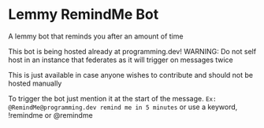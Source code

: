 # Lemmy RemindMe Bot
A lemmy bot that reminds you after an amount of time

This bot is being hosted already at programming.dev! WARNING: Do not self host in an instance that federates as it will trigger on messages twice

This is just available in case anyone wishes to contribute and should not be hosted manually

To trigger the bot just mention it at the start of the message. `Ex: @RemindMe@programming.dev remind me in 5 minutes` or use a keyword, !remindme or @remindme

